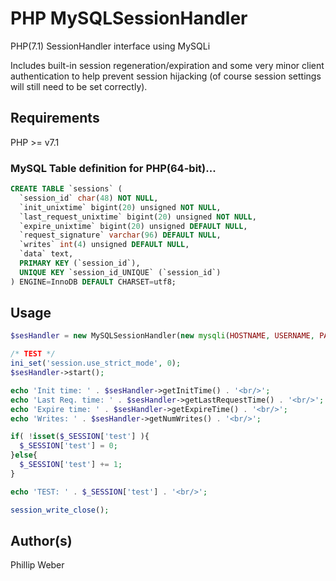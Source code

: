 # PHP MySQLSessionHandler
PHP(7.1) SessionHandler interface using MySQLi

Includes built-in session regeneration/expiration and some very minor client authentication to help prevent session hijacking (of course session settings will still need to be set correctly).

## Requirements
PHP >= v7.1

### MySQL Table definition for PHP(64-bit)...
```sql
CREATE TABLE `sessions` (
  `session_id` char(48) NOT NULL,
  `init_unixtime` bigint(20) unsigned NOT NULL,
  `last_request_unixtime` bigint(20) unsigned NOT NULL,
  `expire_unixtime` bigint(20) unsigned DEFAULT NULL,
  `request_signature` varchar(96) DEFAULT NULL,
  `writes` int(4) unsigned DEFAULT NULL,
  `data` text,
  PRIMARY KEY (`session_id`),
  UNIQUE KEY `session_id_UNIQUE` (`session_id`)
) ENGINE=InnoDB DEFAULT CHARSET=utf8;
```

## Usage
```php
$sesHandler = new MySQLSessionHandler(new mysqli(HOSTNAME, USERNAME, PASSWORD, DBN));

/* TEST */
ini_set('session.use_strict_mode', 0);
$sesHandler->start();

echo 'Init time: ' . $sesHandler->getInitTime() . '<br/>';
echo 'Last Req. time: ' . $sesHandler->getLastRequestTime() . '<br/>';
echo 'Expire time: ' . $sesHandler->getExpireTime() . '<br/>';
echo 'Writes: ' . $sesHandler->getNumWrites() . '<br/>';

if( !isset($_SESSION['test'] ){
  $_SESSION['test'] = 0;
}else{
  $_SESSION['test'] += 1;
}

echo 'TEST: ' . $_SESSION['test'] . '<br/>';

session_write_close();
```
## Author(s)
Phillip Weber
